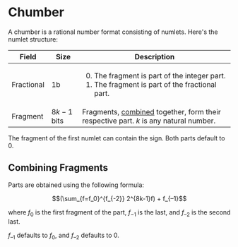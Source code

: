 # Chumber

A chumber is a rational number format consisting of numlets. Here's the numlet structure:

Field     |Size       |Description
----------|-----------|-----------
Fractional|1b         |<ol start="0"><li>The fragment is part of the integer part.<li>The fragment is part of the fractional part.</ol>
Fragment  |$8k-1$ bits|Fragments, [combined](#combining-fragments) together, form their respective part. $k$ is any natural number.

The fragment of the first numlet can contain the sign. Both parts default to 0.

## Combining Fragments

Parts are obtained using the following formula:

$$(\sum_{f=f_0}^{f_{-2}} 2^{8k-1}f) + f_{–1}$$

where $f_0$ is the first fragment of the part, $f_{-1}$ is the last, and $f_{–2}$ is the second last.

$f_{–1}$ defaults to $f_{0}$, and $f_{–2}$ defaults to $0$.
